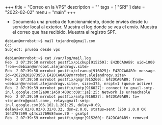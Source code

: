 +++
title = "Correo en la VPS"
description = ""
tags = [
    "SRI"
]
date = "2022-02-02"
menu = "main"
+++

* Documenta una prueba de funcionamiento, donde envíes desde tu servidor local al exterior. Muestra el log donde se vea el envío. Muestra el correo que has recibido. Muestra el registro SPF.

~~~
debian@mrrobot:~$ mail tojandro@gmail.com
Cc: 
Subject: prueba desde vps
~~~

~~~
debian@mrrobot:~$ cat /var/log/mail.log 
Feb  2 07:39:58 mrrobot postfix/pickup[915259]: E42DCA0AB9: uid=1000 from=<debian@mrrobot.alejandrogv.site>
Feb  2 07:39:58 mrrobot postfix/cleanup[916025]: E42DCA0AB9: message-id=<20220202073958.E42DCA0AB9@mrrobot.alejandrogv.site>
Feb  2 07:39:58 mrrobot postfix/qmgr[915260]: E42DCA0AB9: from=<debian@mrrobot.alejandrogv.site>, size=375, nrcpt=1 (queue active)
Feb  2 07:39:59 mrrobot postfix/smtp[916027]: connect to gmail-smtp-in.l.google.com[2a00:1450:400c:c08::1a]:25: Network is unreachable
Feb  2 07:39:59 mrrobot postfix/smtp[916027]: E42DCA0AB9: to=<tojandro@gmail.com>, relay=gmail-smtp-in.l.google.com[66.102.1.26]:25, delay=0.69, delays=0.02/0.03/0.32/0.32, dsn=2.0.0, status=sent (250 2.0.0 OK  1643787599 q14si3769684wme.70 - gsmtp)
Feb  2 07:39:59 mrrobot postfix/qmgr[915260]: E42DCA0AB9: removed
~~~
